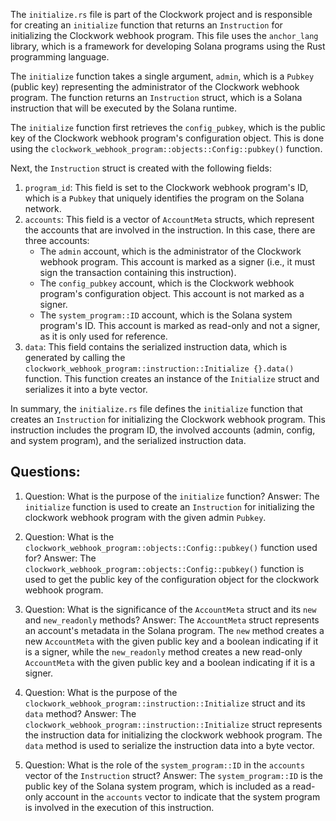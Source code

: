 The `initialize.rs` file is part of the Clockwork project and is responsible for creating an `initialize` function that returns an `Instruction` for initializing the Clockwork webhook program. This file uses the `anchor_lang` library, which is a framework for developing Solana programs using the Rust programming language.

The `initialize` function takes a single argument, `admin`, which is a `Pubkey` (public key) representing the administrator of the Clockwork webhook program. The function returns an `Instruction` struct, which is a Solana instruction that will be executed by the Solana runtime.

The `initialize` function first retrieves the `config_pubkey`, which is the public key of the Clockwork webhook program's configuration object. This is done using the `clockwork_webhook_program::objects::Config::pubkey()` function.

Next, the `Instruction` struct is created with the following fields:

1. `program_id`: This field is set to the Clockwork webhook program's ID, which is a `Pubkey` that uniquely identifies the program on the Solana network.
2. `accounts`: This field is a vector of `AccountMeta` structs, which represent the accounts that are involved in the instruction. In this case, there are three accounts:
   - The `admin` account, which is the administrator of the Clockwork webhook program. This account is marked as a signer (i.e., it must sign the transaction containing this instruction).
   - The `config_pubkey` account, which is the Clockwork webhook program's configuration object. This account is not marked as a signer.
   - The `system_program::ID` account, which is the Solana system program's ID. This account is marked as read-only and not a signer, as it is only used for reference.
3. `data`: This field contains the serialized instruction data, which is generated by calling the `clockwork_webhook_program::instruction::Initialize {}.data()` function. This function creates an instance of the `Initialize` struct and serializes it into a byte vector.

In summary, the `initialize.rs` file defines the `initialize` function that creates an `Instruction` for initializing the Clockwork webhook program. This instruction includes the program ID, the involved accounts (admin, config, and system program), and the serialized instruction data.

## Questions:

1. Question: What is the purpose of the `initialize` function?
   Answer: The `initialize` function is used to create an `Instruction` for initializing the clockwork webhook program with the given admin `Pubkey`.

2. Question: What is the `clockwork_webhook_program::objects::Config::pubkey()` function used for?
   Answer: The `clockwork_webhook_program::objects::Config::pubkey()` function is used to get the public key of the configuration object for the clockwork webhook program.

3. Question: What is the significance of the `AccountMeta` struct and its `new` and `new_readonly` methods?
   Answer: The `AccountMeta` struct represents an account's metadata in the Solana program. The `new` method creates a new `AccountMeta` with the given public key and a boolean indicating if it is a signer, while the `new_readonly` method creates a new read-only `AccountMeta` with the given public key and a boolean indicating if it is a signer.

4. Question: What is the purpose of the `clockwork_webhook_program::instruction::Initialize` struct and its `data` method?
   Answer: The `clockwork_webhook_program::instruction::Initialize` struct represents the instruction data for initializing the clockwork webhook program. The `data` method is used to serialize the instruction data into a byte vector.

5. Question: What is the role of the `system_program::ID` in the `accounts` vector of the `Instruction` struct?
   Answer: The `system_program::ID` is the public key of the Solana system program, which is included as a read-only account in the `accounts` vector to indicate that the system program is involved in the execution of this instruction.
